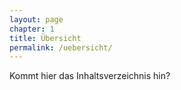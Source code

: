 ```yaml
---
layout: page
chapter: 1
title: Übersicht
permalink: /uebersicht/
---
```


Kommt hier das Inhaltsverzeichnis hin?
